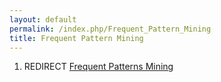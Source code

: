 ```yaml
---
layout: default
permalink: /index.php/Frequent_Pattern_Mining
title: Frequent Pattern Mining
---
```

1. REDIRECT [Frequent Patterns Mining](Frequent_Patterns_Mining)